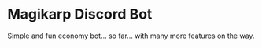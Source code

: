 # Magikarp Discord Bot

Simple and fun economy bot... so far... with many more features on the way.
